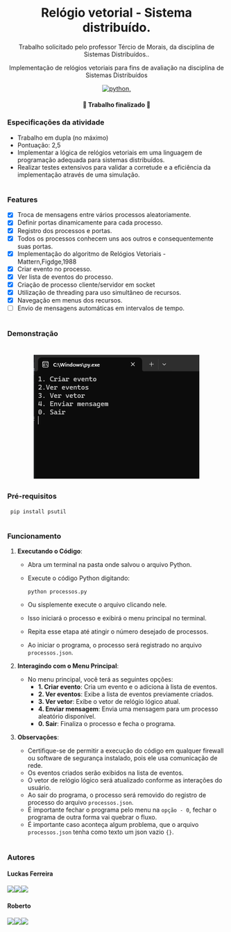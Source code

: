 <h1 align="center">  Relógio vetorial - Sistema distribuído. </h1>


<p align="center">Trabalho solicitado pelo professor Tércio de Morais, da disciplina de Sistemas Distribuídos..</p>
<p align="center">Implementação de relógios vetoriais para fins de avaliação na disciplina de Sistemas Distribuídos</p>

<p align="center"> 
  <a href="https://angular.io/">
        <img src="https://img.shields.io/badge/Made%20with-Python-1f425f.svg" alt="python">,
  </a>
</p>


<h4 align="center"> 
	🚧  Trabalho finalizado  🚧
</h4>


### Especificações da atividade
- Trabalho em dupla (no máximo)
- Pontuação: 2,5
- Implementar a lógica de relógios vetoriais em uma linguagem de programação adequada para sistemas distribuídos.
- Realizar testes extensivos para validar a corretude e a eficiência da implementação através de uma simulação.
 #
### Features

- [x] Troca de mensagens entre vários processos aleatoriamente.
- [x] Definir portas dinamicamente para cada processo.
- [x] Registro dos processos e portas.
- [x] Todos os processos conhecem uns aos outros e consequentemente suas portas.
- [x] Implementação do algoritmo de Relógios Vetoriais - Mattern,Figdge,1988
- [x] Criar evento no processo.
- [x] Ver lista de eventos do processo.
- [x] Criação de processo cliente/servidor em socket
- [x] Utilização de threading para uso simultâneo de recursos.
- [x] Navegação em menus dos recursos.
- [ ] Envio de mensagens automáticas em intervalos de tempo.
 #

### Demonstração
<h1 align="center">
  <img alt="demonstração" src="relógios_vetorias.png" />
</h1>

### Pré-requisitos

     pip install psutil


 #
 
### Funcionamento

1. **Executando o Código**:
   - Abra um terminal na pasta onde salvou o arquivo Python.
   - Execute o código Python digitando:
     
     ```
     python processos.py
     ```
   - Ou sisplemente execute o arquivo clicando nele.
   - Isso iniciará o processo e exibirá o menu principal no terminal.
   - Repita esse etapa até atingir o número desejado de processos.
   - Ao iniciar o programa, o processo será registrado no arquivo `processos.json`.

2. **Interagindo com o Menu Principal**:
   - No menu principal, você terá as seguintes opções:
     - **1. Criar evento**: Cria um evento e o adiciona à lista de eventos.
     - **2. Ver eventos**: Exibe a lista de eventos previamente criados.
     - **3. Ver vetor**: Exibe o vetor de relógio lógico atual.
     - **4. Enviar mensagem**: Envia uma mensagem para um processo aleatório disponível.
     - **0. Sair**: Finaliza o processo e fecha o programa.

3. **Observações**:
   - Certifique-se de permitir a execução do código em qualquer firewall ou software de segurança instalado, pois ele usa comunicação de rede.
   - Os eventos criados serão exibidos na lista de eventos.
   - O vetor de relógio lógico será atualizado conforme as interações do usuário.
   - Ao sair do programa, o processo será removido do registro de processo do arquivo `processos.json`.
   - É importante fechar o programa pelo menu na `opção - 0`, fechar o programa de outra forma vai quebrar o fluxo.
   - É importante caso aconteça algum problema, que o arquivo `processos.json` tenha como texto um json vazio `{}`.

#
 
### Autores
#### Luckas Ferreira
<a href="https://instagram.com/luckas_.ferreira" target="_blank"><img src="https://img.shields.io/badge/-Instagram-%23E4405F?style=for-the-badge&logo=instagram&logoColor=white" target="_blank"></a><a href = "mailto:lucas.ferreira2@arapiraca.ufal.br"><img src="https://img.shields.io/badge/-Gmail-%23333?style=for-the-badge&logo=gmail&logoColor=white" target="_blank"></a><a href="https://www.linkedin.com/in/luckas-ferreira-49a7a219b/" target="_blank"><img src="https://img.shields.io/badge/-LinkedIn-%230077B5?style=for-the-badge&logo=linkedin&logoColor=white" target="_blank"></a>  
  

#### Roberto
<a href="https://instagram.com/jrobertogram" target="_blank"><img src="https://img.shields.io/badge/-Instagram-%23E4405F?style=for-the-badge&logo=instagram&logoColor=white" target="_blank"></a><a href = "mailto:jose.silva9@arapiraca.ufal.br"><img src="https://img.shields.io/badge/-Gmail-%23333?style=for-the-badge&logo=gmail&logoColor=white" target="_blank"></a><a href="https://www.linkedin.com/in/robertogram/" target="_blank"><img src="https://img.shields.io/badge/-LinkedIn-%230077B5?style=for-the-badge&logo=linkedin&logoColor=white" target="_blank"></a> 

